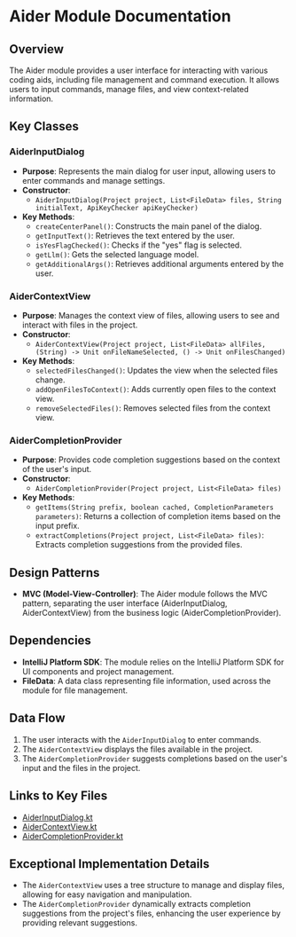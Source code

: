 # Aider Module Documentation

## Overview
The Aider module provides a user interface for interacting with various coding aids, including file management and command execution. It allows users to input commands, manage files, and view context-related information.

## Key Classes

### AiderInputDialog
- **Purpose**: Represents the main dialog for user input, allowing users to enter commands and manage settings.
- **Constructor**: 
  - `AiderInputDialog(Project project, List<FileData> files, String initialText, ApiKeyChecker apiKeyChecker)`
- **Key Methods**:
  - `createCenterPanel()`: Constructs the main panel of the dialog.
  - `getInputText()`: Retrieves the text entered by the user.
  - `isYesFlagChecked()`: Checks if the "yes" flag is selected.
  - `getLlm()`: Gets the selected language model.
  - `getAdditionalArgs()`: Retrieves additional arguments entered by the user.

### AiderContextView
- **Purpose**: Manages the context view of files, allowing users to see and interact with files in the project.
- **Constructor**: 
  - `AiderContextView(Project project, List<FileData> allFiles, (String) -> Unit onFileNameSelected, () -> Unit onFilesChanged)`
- **Key Methods**:
  - `selectedFilesChanged()`: Updates the view when the selected files change.
  - `addOpenFilesToContext()`: Adds currently open files to the context view.
  - `removeSelectedFiles()`: Removes selected files from the context view.

### AiderCompletionProvider
- **Purpose**: Provides code completion suggestions based on the context of the user's input.
- **Constructor**: 
  - `AiderCompletionProvider(Project project, List<FileData> files)`
- **Key Methods**:
  - `getItems(String prefix, boolean cached, CompletionParameters parameters)`: Returns a collection of completion items based on the input prefix.
  - `extractCompletions(Project project, List<FileData> files)`: Extracts completion suggestions from the provided files.

## Design Patterns
- **MVC (Model-View-Controller)**: The Aider module follows the MVC pattern, separating the user interface (AiderInputDialog, AiderContextView) from the business logic (AiderCompletionProvider).

## Dependencies
- **IntelliJ Platform SDK**: The module relies on the IntelliJ Platform SDK for UI components and project management.
- **FileData**: A data class representing file information, used across the module for file management.

## Data Flow
1. The user interacts with the `AiderInputDialog` to enter commands.
2. The `AiderContextView` displays the files available in the project.
3. The `AiderCompletionProvider` suggests completions based on the user's input and the files in the project.

## Links to Key Files
- [AiderInputDialog.kt](./AiderInputDialog.kt)
- [AiderContextView.kt](./AiderContextView.kt)
- [AiderCompletionProvider.kt](./AiderCompletionProvider.kt)

## Exceptional Implementation Details
- The `AiderContextView` uses a tree structure to manage and display files, allowing for easy navigation and manipulation.
- The `AiderCompletionProvider` dynamically extracts completion suggestions from the project's files, enhancing the user experience by providing relevant suggestions.
